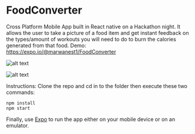 # FoodConverter

Cross Platform Mobile App built in React native on a Hackathon night. 
It allows the user to take a picture of a food item and get instant feedback on the types/amount of workouts you will need to do to burn the calories generated from that food. 
Demo: https://expo.io/@marwanest1/FoodConverter


![alt text](https://challengepost-s3-challengepost.netdna-ssl.com/photos/production/software_photos/000/773/921/datas/gallery.jpg)

![alt text](https://challengepost-s3-challengepost.netdna-ssl.com/photos/production/software_photos/000/773/922/datas/gallery.jpg)


Instructions:
Clone the repo and cd in to the folder then execute these two commands:
```
npm install
npm start
```
Finally, use [Expo](https://github.com/expo/expo) to run the app either on your mobile device or on an emulator.
